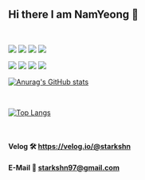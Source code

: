 ## Hi there I am NamYeong 👋
<br />

<img src="https://img.shields.io/badge/C++-FF0044??style=plastic&logo=Cplusplus&logoColor=white"> <img src="https://img.shields.io/badge/-win32API-blue??style=plastic&logo=csharp&logoColor=white"> <img src="https://img.shields.io/badge/-DirectX11-yellowgreen??style=plastic&logo=c++&logoColor=white"> <img src="https://img.shields.io/badge/Unreal-0E1128??style=plastic&logo=Unreal Engine&logoColor=white">

<img src="https://img.shields.io/badge/-win32API-blue??style=plastic&logo=csharp&logoColor=white">
<img src="https://img.shields.io/badge/Csharp-239120??style=plastic&logo=csharp&logoColor=white"> <img src="https://img.shields.io/badge/Unity-000000??style=plastic&logo=Unity&logoColor=white"> <img src="https://img.shields.io/badge/.NET-512BD4??style=plastic&logo=.NET&logoColor=white">




<br />

[![Anurag's GitHub stats](https://github-readme-stats.vercel.app/api?username=starkshn&show_icons=true&count_private=true&count_private=true&theme=radical)](https://github.com/starkshn/github-readme-stats)

<br />

[![Top Langs](https://github-readme-stats.vercel.app/api/top-langs/?username=starkshn&show_owner=true&theme=radical&layout=compact)](https://github.com/starkshn)

<br />


#### Velog 🛠 https://velog.io/@starkshn
#### E-Mail 📩 starkshn97@gmail.com
<!--
**starkshn/starkshn** is a ✨ _special_ ✨ repository because its `README.md` (this file) appears on your GitHub profile.

Here are some ideas to get you started:

 🔭 I’m currently working on ...
 🌱 I’m currently learning ...
 👯 I’m looking to collaborate on ...
 🤔 I’m looking for help with ...
 💬 Ask me about ...
 📫 How to reach me: ...
 😄 Pronouns: ...
 ⚡ Fun fact: ...

